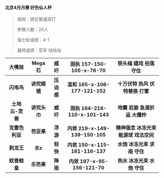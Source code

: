 #### 北京4月月赛 好色仙人杯

> 规则：排位普通双打
> 
> 参赛人数：20人
> 
> 瑞士轮成绩：4-1
> 
> 最终成绩：亚军 咕咕咕

大嘴娃 | Mega石 | 威吓 | 固执 157-150-105-x-76-70 | 铁头槌 嬉戏 拍落 守住
:---: | :---: | :---: | :---: | :---:
**闪电鸟**|**讲究眼镜**|**压迫感**|**温和 165-x-106-177-121-152**|**十万伏特 热风 伏特替换 打雷**
**土地云-灵兽**|**讲究头巾**|**威吓**|**固执 164-216-110-x-101-143**|**地震 岩崩 急速折返 大爆炸**
**克雷色利亚**|**芭亚果**|**浮游**|**内敛 219-x-149-139-150-105**|**精神强念 冰冻光束 能源球 戏法空间**
**刺龙王**|**水z**|**轻快**|**内敛 150-x-115-161-116-137**|**水炮 冰冻光束 求雨 守住**
**蚊香蛙皇**|**乐芭果**|**降雨**|**内敛 197-x-95-156-121-70**|**热水 冰冻光束 水炮 守住**
